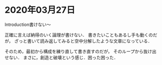 # 2020年03月27日 

Introduction書けない～



正確に言えば納得のいく論理が書けない．
書きたいこともあるし手も動くのだが，
ざっと書いて読み返してみると空中分解したような文章になっている．



そのため，最初から構成を練り直して書き直すのだが，
そのループから抜け出せない．
まさに，創造と破壊という感じ．困った困った．